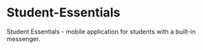 # Student-Essentials
Student Essentials - mobile application for students with a built-in messenger.

